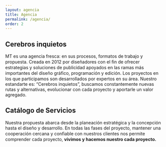 ```yaml
---
layout: agencia
title: Agencia
permalink: /agencia/
order: 2
---
```


## Cerebros inquietos

MT es una agencia fresca: en sus procesos, formatos de trabajo y propuesta.
Creada en 2012 por diseñadores con el ﬁn de ofrecer estrategias y soluciones de publicidad
apoyados en las ramas más importantes del diseño gráﬁco, programación y edición.
Los proyectos en los que participamos son desarrollados por expertos en su área.
Nuestro estandarte es: “Cerebros inquietos”, buscamos constantemente nuevas rutas
y alternativas, evolucionar con cada proyecto y aportarle un valor agregado.

## Catálogo de Servicios
Nuestra propuesta abarca desde la planeación estratégica y la concepción
hasta el diseño y desarrollo. En todas las fases del proyecto, mantener una cooperación
cercana y conﬁable con nuestros clientes nos permite comprender cada proyecto,
**vivimos y hacemos nuestro cada proyecto.**
